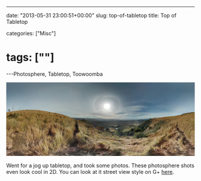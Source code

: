 ---

date: "2013-05-31 23:00:51+00:00"
slug: top-of-tabletop
title: Top of Tabletop


categories: ["Misc"]
# tags: [""]
---Photosphere, Tabletop, Toowoomba

![Top of Tabletop](tabletop.jpg)

Went for a jog up tabletop, and took some photos. These photosphere shots even look cool in 2D. You can look at it street view style on G+ [here](https://plus.google.com/photos/112466174789327643543/albums/5881726813888767585/5884304948539185186?pid=5884304948539185186&oid=112466174789327643543).

